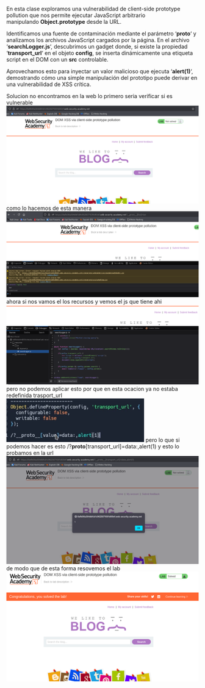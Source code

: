 En esta clase exploramos una vulnerabilidad de client-side prototype pollution que nos permite ejecutar JavaScript arbitrario manipulando **Object.prototype** desde la URL.

Identificamos una fuente de contaminación mediante el parámetro ‘**__proto__**‘ y analizamos los archivos JavaScript cargados por la página. En el archivo ‘**searchLogger.js**‘, descubrimos un gadget donde, si existe la propiedad ‘**transport_url**‘ en el objeto **config**, se inserta dinámicamente una etiqueta script en el DOM con un **src** controlable.

Aprovechamos esto para inyectar un valor malicioso que ejecuta ‘**alert(1)**‘, demostrando cómo una simple manipulación del prototipo puede derivar en una vulnerabilidad de XSS crítica.

Solucion
no encontramos en la web lo primero seria verificar si es vulnerable
![Pasted_image_20250831193256.png](/Imagenes/Pasted_image_20250831193256.png)
como lo hacemos de esta manera
![Pasted_image_20250831193429.png](/Imagenes/Pasted_image_20250831193429.png)
ahora si nos vamos el los recursos y vemos el js que tiene ahi
![Pasted_image_20250831193533.png](/Imagenes/Pasted_image_20250831193533.png)
pero no podemos aplicar esto por que en esta ocacion ya no estaba redefinida  trasport_url
![Pasted_image_20250831193750.png](/Imagenes/Pasted_image_20250831193750.png)
pero lo que si podemos hacer es esto /?__proto__[transport_url]=data:,alert(1)
y esto lo probamos en la url
![Pasted_image_20250831194118.png](/Imagenes/Pasted_image_20250831194118.png)de modo que de esta forma resovemos el lab
![Pasted_image_20250831194157.png](/Imagenes/Pasted_image_20250831194157.png)

